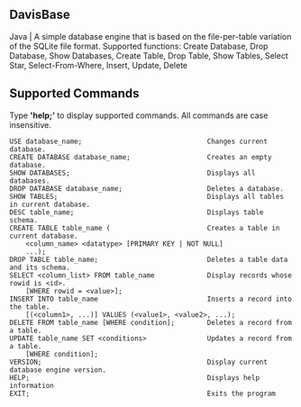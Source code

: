 ## DavisBase
Java | A simple database engine that is based on the file-per-table variation of the SQLite file format. Supported functions: Create Database, Drop Database, Show Databases, Create Table, Drop Table, Show Tables, Select Star, Select-From-Where, Insert, Update, Delete

## Supported Commands
Type **'help;'** to display supported commands. All commands are case insensitive.
```
USE database_name;                               Changes current database.
CREATE DATABASE database_name;                   Creates an empty database.
SHOW DATABASES;                                  Displays all databases.
DROP DATABASE database_name;                     Deletes a database.
SHOW TABLES;                                     Displays all tables in current database.
DESC table_name;                                 Displays table schema.
CREATE TABLE table_name (                        Creates a table in current database.
	<column_name> <datatype> [PRIMARY KEY | NOT NULL]
	...);
DROP TABLE table_name;                           Deletes a table data and its schema.
SELECT <column_list> FROM table_name             Display records whose rowid is <id>.
	[WHERE rowid = <value>];
INSERT INTO table_name                           Inserts a record into the table.
	[(<column1>, ...)] VALUES (<value1>, <value2>, ...);
DELETE FROM table_name [WHERE condition];        Deletes a record from a table.
UPDATE table_name SET <conditions>               Updates a record from a table.
	[WHERE condition];
VERSION;                                         Display current database engine version.
HELP;                                            Displays help information
EXIT;                                            Exits the program

```
